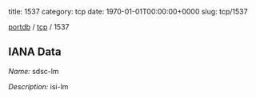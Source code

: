 title: 1537
category: tcp
date: 1970-01-01T00:00:00+0000
slug: tcp/1537

[portdb](/) / [tcp](/category/tcp.html) / 1537


## IANA Data

_Name:_ sdsc-lm

_Description:_ isi-lm

